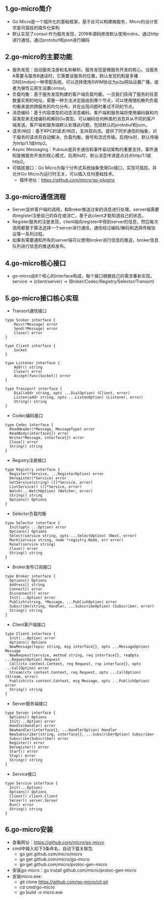 ## 1.go-micro简介
* Go Micro是一个插件化的基础框架，基于此可以构建微服务，Micro的设计哲学是可插拔的插件化架构
* 默认实现了consul 作为服务发现，2019年源码修改默认使用mdns，通过http进行通信，通过protobuf和json进行编码
## 2.go-micro的主要功能
* 服务发现：自动服务注册和名称解析。服务发现是微服务开发的核心。当服务A需要与服务B通话时，它需要该服务的位置，默认发现机制是多播DNS(mdsn)一种零配系统。可以选择使用SWIM协议为p2p网站设置广播，或者为弹性云原生设置consul。
* 负载均衡：基于服务发现构建的客户端负载均衡。一旦我们获得了服务的任意数量实例的地址，需要一种方法决定路由到哪个节点，可以使用随机散列负载均衡来提供跨服务的均匀分布，并在出现问题时重试不同的节点。
* 消息编码：基于内容类型的动态消息编码，客户端和服务端将使用编码器和内容类型来无缝编码和解码Go类型。可以编码任何种类的消息并从不同的客户端发送。客户端和服务端默认处理此问题。包括默认的protobuf和json。
* 请求/响应：基于RPC的请求/响应，支持双向流。提供了同步通信的抽象，对于服务的请求将自动解决，负载均衡，拨号和流式传输。启用tls时，默认传输为http/1.1或http2。
* Async Messaging：Pubsub是异步通信和事件驱动架构的重要支持，事件通知是微服务开发的核心模式，启用tls时，默认消息传递是点对点http/1.1或http2。
* 可插拔接口：Go Micro为每个分布式系统抽象使用Go接口，实现可插拔。并允许Go Micro为运行时无关，可以插入任何基础技术。
  * 插件地址：https://github.com/micro/go-plugins
## 3.go-micro通信流程
* Server监听客户端的调用，和Broker推送过来的消息进行处理。server端需要向register注册自己的存在或消亡，基于此client才能知道自己的状态。
* Register服务的注册发现，client端向register中得到server的信息，然后每次调用都基于算法选择一个server进行通信，通信经过编码/解码和选择传输协议等一系列过程。
* 如果有需要通知所有的server端可以使用broker进行信息的推送，broker信息队列进行信息的推送和发布。
## 4.go-micro核心接口
* go-micro由8个核心的interface构成，每个接口根据自己的需求重新实现。
service -> (client/server) -> (Broker/Codec/Registry/Selector/Transort)
## 5.go-micro接口核心实现
* Transort通信接口
```
type Scoker interface {
    Recv(*Message) error
    Send(*Message) error
    Close() error
}

type Client interface {
    Socket
}

type Listener interface {
    Addr() string
    Close() error
    Accept(func(Socket)) error
}

type Transport interface {
    Dial(addr string, opts ...DialOption) (Client, error)
    Listen(addr string, opts ...ListenOption) (Listener, error)
    String() string
}
```
* Codec编码接口
```
type Codec interface {
  ReadHeader(*Message, MessageType) error
  ReadBody(interface{}) error
  Write(*Message, interface{}) error
  Close() error
  String() string
}
```
* Registry注册接口
```
type Registry interface {
  Register(*Service, ...RegisterOption) error
  Deregister(*Service) error
  GetService(string) ([]*Service, error)
  ListService() ([]*Service, error)
  Watch(...WatchOption) (Watcher, error)
  String() string
  Options() Options
}
```
* Selector负载均衡
```
type Selector interface {
  Init(opts ...Option) error
  Options() Options
  Select(service string, opts ...SelectOption) (Next, error)
  Mark(service string, node *registry.Node, err error)
  Reset(service string)
  Close() error
  String() string
}
```
* Broker发布订阅接口
```
type Broker interface {
  Options() Options
  Address() string
  Connect() error
  Disconnect() error
  Init(...Option) error
  Publish(string, *Message, ...PublishOption) error
  Subscribe(string, Handler, ...SubscribeOption) (Subscriber, error)
  String() string
}
```
* Client客户端接口
```
type Client interface {
  Init(...Option) error
  Options() Options
  NewMessage(topic string, msg interface{}, opts ...MessageOption) Message
  NewRequest(service, method string, req interface{}, reqOpts ...RequestOption) Request
  Call(ctx context.Context, req Request, rsp interface{}, opts ...CallOption) error
  Stream(ctx context.Context, req Request, opts ...CallOption) (Stream, error)
  Publish(ctx context.Context, msg Message, opts ...PublishOption) error
  String() string
}
```
* Server服务端接口
```
type Server interface {
  Options() Options
  Init(...Option) error
  Handle(Handler) error
  NewHandler(interface{}, ...HandlerOption) Handler
  NewSubscriber(string, interface{}, ...SubscriberOption) Subscriber
  Subscribe(Subscriber) error
  Register() error
  Deregister() error
  Start() error
  Stop() error
  String() string
}
```
* Service接口
```
type Service interface {
  Init(...Option)
  Options() Options
  Client() client.Client
  Server() server.Server
  Run() error
  String() string
}
```
## 6.go-micro安装
* 查看网址：https://github.com/micro/go-micro
* cmd中输入如下3条命名，自动下载关联包
  * go get github.com/micro/micro
  * go get github.com/micro/go-micro
  * go get github.com/micro/protoc-gen-micro  
* 安装go-micro：go install github.com/micro/protoc-gen-micro
* 安装micro.exe:
  * git clone https://github.com/go-micro/cli.git
  * cd cmd/go-micro
  * go build -o micro.exe
 
